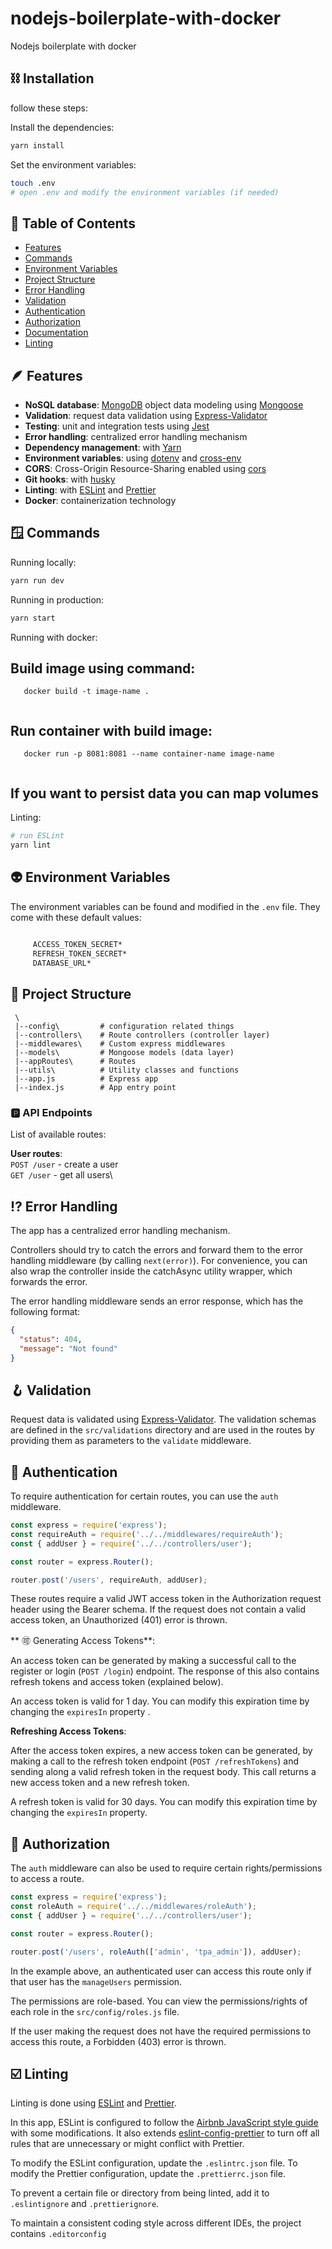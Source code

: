 # nodejs-boilerplate-with-docker
Nodejs boilerplate with docker


## ⛓️ Installation

follow these steps:

Install the dependencies:

```bash
yarn install
```

Set the environment variables:

```bash
touch .env
# open .env and modify the environment variables (if needed)
```

## 📑 Table of Contents

- [Features](#features)
- [Commands](#commands)
- [Environment Variables](#environment-variables)
- [Project Structure](#project-structure)
- [Error Handling](#error-handling)
- [Validation](#validation)
- [Authentication](#authentication)
- [Authorization](#authorization)
- [Documentation](#documentation)
- [Linting](#linting)

## 🪶 Features

- **NoSQL database**: [MongoDB](https://www.mongodb.com) object data modeling using [Mongoose](https://mongoosejs.com)
- **Validation**: request data validation using [Express-Validator](https://express-validator.github.io/docs/)
- **Testing**: unit and integration tests using [Jest](https://jestjs.io)
- **Error handling**: centralized error handling mechanism
- **Dependency management**: with [Yarn](https://yarnpkg.com)
- **Environment variables**: using [dotenv](https://github.com/motdotla/dotenv) and [cross-env](https://github.com/kentcdodds/cross-env#readme)
- **CORS**: Cross-Origin Resource-Sharing enabled using [cors](https://github.com/expressjs/cors)
- **Git hooks**: with [husky](https://github.com/typicode/husky)
- **Linting**: with [ESLint](https://eslint.org) and [Prettier](https://prettier.io)
- **Docker**: containerization technology

## 🪟 Commands

Running locally:

```bash
yarn run dev
```

Running in production:

```bash
yarn start
```

Running with docker:

## Build image using command:
```
   docker build -t image-name .
    
```

## Run container with build image:
```
   docker run -p 8081:8081 --name container-name image-name
    
```

## If you want to persist data you can map volumes

Linting:

```bash
# run ESLint
yarn lint

```

## 👽 Environment Variables

The environment variables can be found and modified in the `.env` file. They come with these default values:

```bash
    
     ACCESS_TOKEN_SECRET*
     REFRESH_TOKEN_SECRET*
     DATABASE_URL*
```

## 🚧 Project Structure

```
 \
 |--config\         # configuration related things
 |--controllers\    # Route controllers (controller layer)
 |--middlewares\    # Custom express middlewares
 |--models\         # Mongoose models (data layer)
 |--appRoutes\      # Routes
 |--utils\          # Utility classes and functions
 |--app.js          # Express app
 |--index.js        # App entry point
```

### 🅿️ API Endpoints

List of available routes:


**User routes**:\
`POST /user` - create a user\
`GET /user` - get all users\


## ⁉️ Error Handling

The app has a centralized error handling mechanism.

Controllers should try to catch the errors and forward them to the error handling middleware (by calling `next(error)`). For convenience, you can also wrap the controller inside the catchAsync utility wrapper, which forwards the error.

The error handling middleware sends an error response, which has the following format:

```json
{
  "status": 404,
  "message": "Not found"
}
```

## 🪝 Validation

Request data is validated using [Express-Validator](https://express-validator.github.io/docs/).
The validation schemas are defined in the `src/validations` directory and are used in the routes by providing them as parameters to the `validate` middleware.

## 🤸 Authentication

To require authentication for certain routes, you can use the `auth` middleware.

```javascript
const express = require('express');
const requireAuth = require('../../middlewares/requireAuth');
const { addUser } = require('../../controllers/user');

const router = express.Router();

router.post('/users', requireAuth, addUser);
```

These routes require a valid JWT access token in the Authorization request header using the Bearer schema. If the request does not contain a valid access token, an Unauthorized (401) error is thrown.

** 🉑 Generating Access Tokens**:

An access token can be generated by making a successful call to the register or login (`POST /login`) endpoint. The response of this also contains refresh tokens and access token (explained below).

An access token is valid for 1 day. You can modify this expiration time by changing the `expiresIn` property .

**Refreshing Access Tokens**:

After the access token expires, a new access token can be generated, by making a call to the refresh token endpoint (`POST /refreshTokens`) and sending along a valid refresh token in the request body. This call returns a new access token and a new refresh token.

A refresh token is valid for 30 days. You can modify this expiration time by changing the `expiresIn` property.

## 🦽 Authorization

The `auth` middleware can also be used to require certain rights/permissions to access a route.

```javascript
const express = require('express');
const roleAuth = require('../../middlewares/roleAuth');
const { addUser } = require('../../controllers/user');

const router = express.Router();

router.post('/users', roleAuth(['admin', 'tpa_admin']), addUser);
```

In the example above, an authenticated user can access this route only if that user has the `manageUsers` permission.

The permissions are role-based. You can view the permissions/rights of each role in the `src/config/roles.js` file.

If the user making the request does not have the required permissions to access this route, a Forbidden (403) error is thrown.


## ☑️ Linting

Linting is done using [ESLint](https://eslint.org/) and [Prettier](https://prettier.io).

In this app, ESLint is configured to follow the [Airbnb JavaScript style guide](https://github.com/airbnb/javascript/tree/master/packages/eslint-config-airbnb-base) with some modifications. It also extends [eslint-config-prettier](https://github.com/prettier/eslint-config-prettier) to turn off all rules that are unnecessary or might conflict with Prettier.

To modify the ESLint configuration, update the `.eslintrc.json` file. To modify the Prettier configuration, update the `.prettierrc.json` file.

To prevent a certain file or directory from being linted, add it to `.eslintignore` and `.prettierignore`.

To maintain a consistent coding style across different IDEs, the project contains `.editorconfig`
